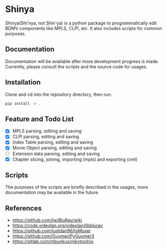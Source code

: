 # Shinya

Shinya(Shi'nya, not Shin'ya) is a python package to programmatically edit BDMV components like MPLS, CLPI, etc. It also includes scripts for common purposes.

## Documentation
Documentation will be available after more development progress is made. Currently, please consult the scripts and the source code for usages.

## Installation
Clone and cd into the repository directory, then run:
```bash
pip install -e .
```

## Feature and Todo List
 - [x] MPLS parsing, editing and saving
 - [x] CLPI parsing, editing and saving
 - [x] Index Table parsing, editing and saving
 - [x] Movie Object parsing, editing and saving
 - [ ] Extension data parsing, editing and saving
 - [x] Chapter slicing, joining, importing (mpls) and exporting (xml)

## Scripts
The purposes of the scripts are briefly described in the usages, more documentation may be available in the future.

## References
 - https://github.com/lw/BluRay/wiki
 - https://code.videolan.org/videolan/libbluray
 - https://github.com/justdan96/tsMuxer
 - https://github.com/Guymer/PyGuymer3
 - https://gitlab.com/mbunkus/mkvtoolnix

